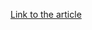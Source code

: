 [Link to the article](https://unit42.paloaltonetworks.com/fake-cve-2023-40477-poc-hides-venomrat/#post-130016-_eyfns8yq9uzz)
